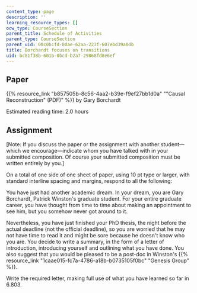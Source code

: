```yaml
---
content_type: page
description: ''
learning_resource_types: []
ocw_type: CourseSection
parent_title: Schedule of Activities
parent_type: CourseSection
parent_uid: 00c0bcfd-0dae-62aa-223f-607ebd39a0db
title: Borchardt focuses on transitions
uid: bc81f38b-601b-0bcd-b2a7-29868fd8e6ef
---
```


Paper
-----

{{% resource_link "b857505b-8c56-4aa2-b39e-f9ef27bb1d0a" "\"Causal Reconstruction\" (PDF)" %}} by Gary Borchardt

Estimated reading time: 2.0 hours

Assignment
----------

\[Note: If you discuss the paper or the assignment with another student—which we encourage—indicate whom you have talked with in your submitted composition. Of course your submitted composition must be written entirely by you.\]

On a total of one side of one sheet of paper, using 10 pt type or larger, with standard interline spacing and margins, respond to all the following:

You have just had another academic dream. In your dream, you are Gary Borchardt, Patrick Winston's graduate student. For your entire graduate career, you have thought from time to time about making an appointment to see him, but you somehow never got around to it.

Nevertheless, you have just finished your PhD thesis, the night before the actual deadline (not the official deadline), so you are worried that he may not have time to read it and might be sore because he doesn't know who you are. You decide to write a summary, in the form of a letter of introduction, introducing yourself and outlining what you have done. You also suggest that you would be pleased to be a post-doc in Winston's {{% resource_link "1caae015-fc7a-4786-a18b-b0735105f0bc" "Genesis Group" %}}.

Write the required letter, making full use of what you have learned so far in 6.803.